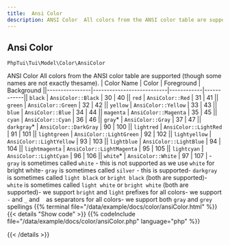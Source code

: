 ```yaml
---
title:  Ansi Color
description: ANSI Color  All colors from the ANSI color table are supported (though some names are not exactly thesame).  | Color Name     | Color                     | Foreground | Background ||----------------|---------------------------|------------|------------|| `black`        | `AnsiColor::Black`        | 30         | 40         || `red`          | `AnsiColor::Red`          | 31         | 41         || `green`        | `AnsiColor::Green`        | 32         | 42         || `yellow`       | `AnsiColor::Yellow`       | 33         | 43         || `blue`         | `AnsiColor::Blue`         | 34         | 44         || `magenta`      | `AnsiColor::Magenta`      | 35         | 45         || `cyan`         | `AnsiColor::Cyan`         | 36         | 46         || `gray`*        | `AnsiColor::Gray`         | 37         | 47         || `darkgray`*    | `AnsiColor::DarkGray`     | 90         | 100        || `lightred`     | `AnsiColor::LightRed`     | 91         | 101        || `lightgreen`   | `AnsiColor::LightGreen`   | 92         | 102        || `lightyellow`  | `AnsiColor::LightYellow`  | 93         | 103        || `lightblue`    | `AnsiColor::LightBlue`    | 94         | 104        || `lightmagenta` | `AnsiColor::LightMagenta` | 95         | 105        || `lightcyan`    | `AnsiColor::LightCyan`    | 96         | 106        || `white`*       | `AnsiColor::White`        | 97         | 107        |  - `gray` is sometimes called `white` - this is not supported as we use `white` for bright white- `gray` is sometimes called `silver` - this is supported- `darkgray` is sometimes called `light black` or `bright black` (both are supported)- `white` is sometimes called `light white` or `bright white` (both are supported)- we support `bright` and `light` prefixes for all colors- we support `-` and `_` and ` ` as separators for all colors- we support both `gray` and `grey` spellings
---
```

##  Ansi Color

`PhpTui\Tui\Model\Color\AnsiColor`

ANSI Color  All colors from the ANSI color table are supported (though some names are not exactly thesame).  | Color Name     | Color                     | Foreground | Background ||----------------|---------------------------|------------|------------|| `black`        | `AnsiColor::Black`        | 30         | 40         || `red`          | `AnsiColor::Red`          | 31         | 41         || `green`        | `AnsiColor::Green`        | 32         | 42         || `yellow`       | `AnsiColor::Yellow`       | 33         | 43         || `blue`         | `AnsiColor::Blue`         | 34         | 44         || `magenta`      | `AnsiColor::Magenta`      | 35         | 45         || `cyan`         | `AnsiColor::Cyan`         | 36         | 46         || `gray`*        | `AnsiColor::Gray`         | 37         | 47         || `darkgray`*    | `AnsiColor::DarkGray`     | 90         | 100        || `lightred`     | `AnsiColor::LightRed`     | 91         | 101        || `lightgreen`   | `AnsiColor::LightGreen`   | 92         | 102        || `lightyellow`  | `AnsiColor::LightYellow`  | 93         | 103        || `lightblue`    | `AnsiColor::LightBlue`    | 94         | 104        || `lightmagenta` | `AnsiColor::LightMagenta` | 95         | 105        || `lightcyan`    | `AnsiColor::LightCyan`    | 96         | 106        || `white`*       | `AnsiColor::White`        | 97         | 107        |  - `gray` is sometimes called `white` - this is not supported as we use `white` for bright white- `gray` is sometimes called `silver` - this is supported- `darkgray` is sometimes called `light black` or `bright black` (both are supported)- `white` is sometimes called `light white` or `bright white` (both are supported)- we support `bright` and `light` prefixes for all colors- we support `-` and `_` and ` ` as separators for all colors- we support both `gray` and `grey` spellings
{{% terminal file="/data/example/docs/color/ansiColor.html" %}}
{{< details "Show code"  >}}
{{% codeInclude file="/data/example/docs/color/ansiColor.php" language="php" %}}

{{< /details >}}